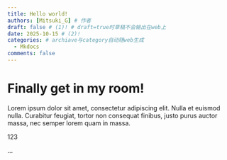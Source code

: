 ```yaml
---
title: Hello world!
authors: [Mitsuki_G] # 作者
draft: false # (1)! # draft=true时草稿不会输出在web上
date: 2025-10-15 # (2)!
categories: # archiave与category自动随web生成
  - Mkdocs
comments: false
---
```


# Finally get in my room!

Lorem ipsum dolor sit amet, consectetur adipiscing elit. Nulla et euismod
nulla. Curabitur feugiat, tortor non consequat finibus, justo purus auctor
massa, nec semper lorem quam in massa.

<!-- more -->

123

...